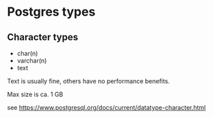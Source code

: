 # Postgres types

## Character types

- char(n)
- varchar(n)
- text

Text is usually fine, others have no performance benefits.

Max size is ca. 1 GB

see https://www.postgresql.org/docs/current/datatype-character.html
